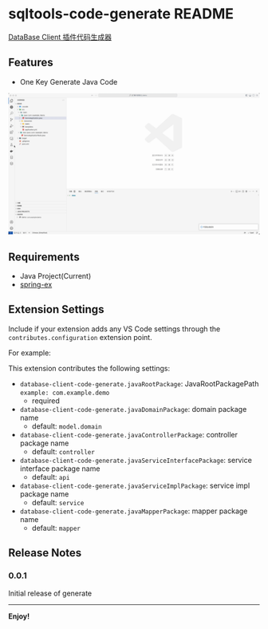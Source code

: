 # sqltools-code-generate README

[DataBase Client 插件代码生成器](https://marketplace.visualstudio.com/items?itemName=cweijan.vscode-database-client2)

## Features

- One Key Generate Java Code

![feature](images/feature.gif)

## Requirements

- Java Project(Current)
- [spring-ex](https://github.com/Guan-Meng-Yuan/spring-ex)

## Extension Settings

Include if your extension adds any VS Code settings through the `contributes.configuration` extension point.

For example:

This extension contributes the following settings:

- `database-client-code-generate.javaRootPackage`: JavaRootPackagePath `example: com.example.demo`
  - required
- `database-client-code-generate.javaDomainPackage`: domain package name
  - default: `model.domain`
- `database-client-code-generate.javaControllerPackage`: controller package name
  - default: `controller`
- `database-client-code-generate.javaServiceInterfacePackage`: service interface package name
  - default: `api`
- `database-client-code-generate.javaServiceImplPackage`: service impl package name
  - default: `service`
- `database-client-code-generate.javaMapperPackage`: mapper package name
  - default: `mapper`

## Release Notes

### 0.0.1

Initial release of generate

---

**Enjoy!**

